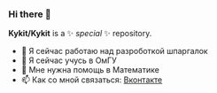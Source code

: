 ### Hi there 👋


**Kykit/Kykit** is a ✨ _special_ ✨ repository.

- 🔭 Я сейчас работаю над разроботкой шпаргалок
- 🌱 Я сейчас учусь в ОмГУ
- 🤔 Мне нужна помощь в Математике
- 📫 Как со мной связаться: [Вконтакте](https://vk.com/artembaranove)

